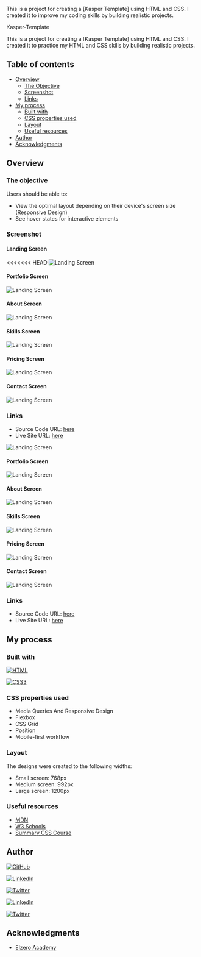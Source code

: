 This is a project for creating a [Kasper Template] using HTML and CSS.
I created it to improve my coding skills by building realistic projects.

Kasper-Template

This is a project for creating a [Kasper Template] using HTML and CSS.
I created it to practice my HTML and CSS skills by building realistic projects.

## Table of contents

- [Overview](#overview)
  - [The Objective](#the-objective)
  - [Screenshot](#screenshot)
  - [Links](#links)
- [My process](#my-process)
  - [Built with](#built-with)
  - [CSS properties used](#CSS-properties-used)
  - [Layout](#Layout)
  - [Useful resources](#useful-resources)
- [Author](#author)
- [Acknowledgments](#acknowledgments)

## Overview

### The objective

Users should be able to:

- View the optimal layout depending on their device's screen size (Responsive Design)
- See hover states for interactive elements

### Screenshot

#### Landing Screen 
<<<<<<< HEAD
![Landing Screen](images/screenshots/landing.jpg?raw=true")

#### Portfolio Screen 
![Landing Screen](images/screenshots/portfolio.png?raw=true")

#### About Screen 
![Landing Screen](images/screenshots/stat.png?raw=true")

#### Skills Screen 
![Landing Screen](images/screenshots/skills.jpg?raw=true")

#### Pricing Screen 
![Landing Screen](images/screenshots/pricing.png?raw=true")

#### Contact Screen 
![Landing Screen](images/screenshots/contact.png?raw=true")


### Links
- Source Code URL: [here](https://github.com/Abd-Elhadi/Kasper-Template)
- Live Site URL: [here](https://Abd-Elhadi.github.io/Kasper-Template/)

![Landing Screen](design/screenshots/landing.jpg?raw=true")

#### Portfolio Screen 
![Landing Screen](design/screenshots/portfolio.png?raw=true")

#### About Screen 
![Landing Screen](design/screenshots/stat.png?raw=true")

#### Skills Screen 
![Landing Screen](design/screenshots/skills.jpg?raw=true")

#### Pricing Screen 
![Landing Screen](design/screenshots/pricing.png?raw=true")

#### Contact Screen 
![Landing Screen](design/screenshots/contact.png?raw=true")


### Links
- Source Code URL: [here](https://github.com/IbrahimAlsabr/Kasper-Template)
- Live Site URL: [here](https://ibrahimalsabr.github.io/Kasper-Template/)


## My process

### Built with
[![HTML](https://img.shields.io/badge/HTML5-E34F26?style=for-the-badge&logo=html5&logoColor=white)](https://developer.mozilla.org/fr/) 

[![CSS3](https://img.shields.io/badge/CSS3-1572B6?style=for-the-badge&logo=css3&logoColor=white)](https://developer.mozilla.org/fr/docs/Web/CSS)


### CSS properties used
- Media Queries And Responsive Design
- Flexbox
- CSS Grid
- Position
- Mobile-first workflow


### Layout
The designs were created to the following widths:

- Small screen: 768px
- Medium screen: 992px
- Large screen: 1200px


### Useful resources
- [MDN](https://developer.mozilla.org/en-US/docs/Web/HTML/Element) 
- [W3 Schools](https://www.w3schools.com/TAGS/default.ASP) 
- [Summary CSS Course](https://elzero.org/category/courses/css-course/)


## Author
[![GitHub](https://img.shields.io/badge/GitHub-100000?style=for-the-badge&logo=github&logoColor=white)](https://github.com/Abd-Elhadi)

[![LinkedIn](https://img.shields.io/badge/LinkedIn-0077B5?style=for-the-badge&logo=linkedin&logoColor=white)](https://www.linkedin.com/in/ibrahim-alsabr-188939231/)

[![Twitter](https://img.shields.io/badge/Twitter-1DA1F2?style=for-the-badge&logo=twitter&logoColor=white)](https://twitter.com/home?lang=fr)

[![LinkedIn](https://img.shields.io/badge/LinkedIn-0077B5?style=for-the-badge&logo=linkedin&logoColor=white)](https://www.linkedin.com/in/abdelhadi-omar-b2a630173/)

[![Twitter](https://img.shields.io/badge/Twitter-1DA1F2?style=for-the-badge&logo=twitter&logoColor=white)](https://twitter.com/abdelhadiomarr)


## Acknowledgments
* [Elzero Academy](https://elzero.org/)
